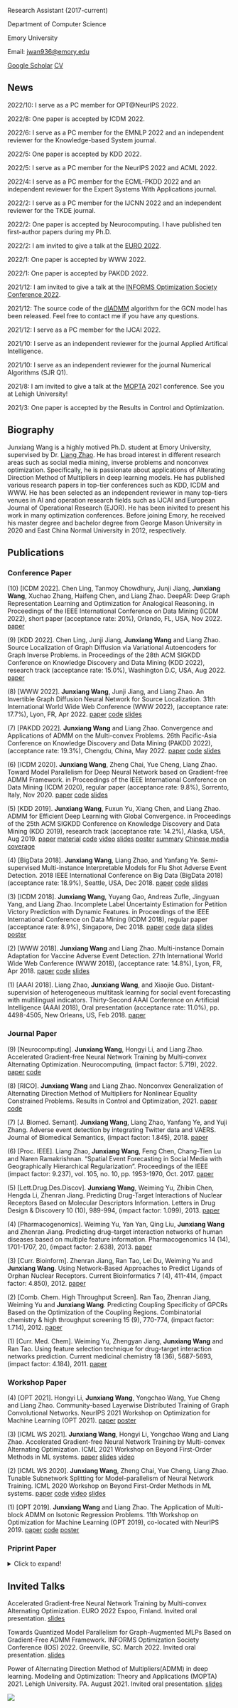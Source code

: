 Research Assistant (2017-current)

Department of Computer Science

Emory University

Email: jwan936@emory.edu

[Google Scholar](https://scholar.google.com/citations?hl=en&user=UBFTZbAAAAAJ&view_op=list_works&sortby=pubdate)    [CV](https://github.com/xianggebenben/Junxiang_Wang/blob/master/resume.pdf)

## News
2022/10: I serve as a PC member for OPT@NeurIPS 2022.

2022/8: One paper is accepted by ICDM 2022.

2022/6: I serve as a PC member for the EMNLP 2022 and an independent reviewer for the Knowledge-based System journal.

2022/5: One paper is accepted by KDD 2022.

2022/5: I serve as a PC member for the NeurIPS 2022 and ACML 2022.

2022/4: I serve as a PC member for the ECML-PKDD 2022 and an independent reviewer for the Expert Systems With Applications journal.

2022/2: I serve as a PC member for the IJCNN 2022 and an independent reviewer for the TKDE journal.

2022/2: One paper is accepted by Neurocomputing. I have published ten first-author papers during my Ph.D.

2022/2: I am invited to give a talk at the [EURO 2022](https://euro2022espoo.com/).

2022/1: One paper is accepted by WWW 2022.

2022/1: One paper is accepted by PAKDD 2022.

2021/12: I am invited to give a talk at the [INFORMS Optimization Society Conference 2022](https://connect.informs.org/optimizationsociety/conferences).

2021/12: The source code of the [dlADMM](https://github.com/xianggebenben/dlADMM) algorithm for the GCN model has been released. Feel free to contact me if you have any questions.

2021/12: I serve as a PC member for the IJCAI 2022.

2021/10: I serve as an independent reviewer for the journal Applied Artifical Intelligence.

2021/10: I serve as an independent reviewer for the journal Numerical Algorithms (SJR Q1).

2021/8: I am invited to give a talk at the [MOPTA](https://coral.ise.lehigh.edu/~mopta/) 2021 conference. See you at Lehigh University!

2021/3: One paper is accepted by the Results in Control and Optimization.



## Biography

Junxiang Wang is a highly motived Ph.D. student at Emory University, supervised by Dr. [Liang Zhao](http://mason.gmu.edu/~lzhao9/). He has broad interest in different research areas such as social media mining, inverse problems and nonconvex optimization. Specifically, he is passionate about applications of Alterating Direction Method of Multipliers in deep learning models. He has published various research papers in top-tier conferences such as KDD, ICDM and WWW. He has been selected as an independent reviewer in many top-tiers venues in AI and operation research fields such as IJCAI and European Journal of Operational Research (EJOR).  He  has been inivited to present his work in many optimization conferences. Before joining Emory, he received his master degree and bachelor degree from George Mason University in 2020 and East China Normal University in 2012, respectively.

## Publications

### Conference Paper
(10) [ICDM 2022]. Chen Ling, Tanmoy Chowdhury, Junji Jiang, **Junxiang Wang**, Xuchao Zhang, Haifeng Chen, and Liang Zhao. DeepAR: Deep Graph Representation Learning and Optimization for Analogical Reasoning. in Proceedings of the IEEE International Conference on Data Mining (ICDM 2022), short paper (acceptance rate: 20%), Orlando, FL, USA, Nov 2022. [paper](https://github.com/xianggebenben/Junxiang_Wang/blob/master/supplementary_material/ICDM2022/paper.pdf)

(9) [KDD 2022]. Chen Ling, Junji Jiang, **Junxiang Wang** and Liang Zhao. Source Localization of Graph Diffusion via Variational Autoencoders for Graph Inverse Problems.  in Proceedings of the 28th ACM SIGKDD Conference on Knowledge Discovery and Data Mining (KDD 2022), research track (acceptance rate: 15.0%), Washington D.C, USA, Aug 2022. [paper](https://github.com/xianggebenben/Junxiang_Wang/blob/master/supplementary_material/KDD2022/SLVAE.pdf)

(8) [WWW 2022]. **Junxiang Wang**, Junji Jiang, and Liang Zhao. An Invertible Graph Diffusion Neural Network for Source Localization.  31th International World Wide Web Conference (WWW 2022), (acceptance rate: 17.7%), Lyon, FR, Apr 2022. [paper](https://github.com/xianggebenben/Junxiang_Wang/blob/master/supplementary_material/WWW2022/IVGD.pdf) [code](https://github.com/xianggebenben/IVGD) [slides](https://github.com/xianggebenben/Junxiang_Wang/blob/master/supplementary_material/WWW2022/IVGD_slides.pdf)

(7) [PAKDD 2022]. **Junxiang Wang** and Liang Zhao. Convergence and Applications of ADMM on the Multi-convex Problems. 26th Pacific-Asia Conference on Knowledge Discovery and Data Mining (PAKDD 2022), (acceptance rate: 19.3%), Chengdu, China, May 2022. [paper](https://github.com/xianggebenben/Junxiang_Wang/blob/master/supplementary_material/PAKDD2022/multi_convex_ADMM.pdf) [code](https://github.com/xianggebenben/miADMM)
[slides](https://github.com/xianggebenben/Junxiang_Wang/blob/master/supplementary_material/PAKDD2022/PAKDD_2022.pdf)

(6) [ICDM 2020]. **Junxiang Wang**, Zheng Chai, Yue Cheng, Liang Zhao. Toward Model Parallelism for Deep Neural Network based on Gradient-free ADMM Framework. in Proceedings of the IEEE International Conference on Data Mining (ICDM 2020), regular paper (acceptance rate: 9.8%), Sorrento, Italy, Nov 2020. [paper](https://github.com/xianggebenben/Junxiang_Wang/blob/master/supplementary_material/ICDM2020/pdADMM.pdf) [code](https://github.com/xianggebenben/pdADMM) [slides](https://github.com/xianggebenben/Junxiang_Wang/blob/master/supplementary_material/ICDM2020/pdADMM%20presentation.pdf)

(5) [KDD 2019]. **Junxiang Wang**, Fuxun Yu, Xiang Chen, and Liang Zhao. ADMM for Efficient Deep Learning with Global Convergence. in Proceedings of the 25th ACM SIGKDD Conference on Knowledge Discovery and Data Mining (KDD 2019), research track (acceptance rate: 14.2%), Alaska, USA, Aug 2019.  [paper](https://github.com/xianggebenben/Junxiang_Wang/blob/master/supplementary_material/KDD2019/dlADMM_main.pdf)    [material](https://github.com/xianggebenben/Junxiang_Wang/blob/master/supplementary_material/KDD2019/dlADMM_supplementary.pdf)    [code](https://github.com/xianggebenben/dlADMM)    [video](https://www.youtube.com/watch?v=J3pCqVhud_M) [slides](https://github.com/xianggebenben/Junxiang_Wang/blob/master/supplementary_material/KDD2019/ADMM%20for%20Efficient%20Deep%20Learning%20with%20Global%20Convergence.pdf) [poster](https://github.com/xianggebenben/Junxiang_Wang/blob/master/supplementary_material/KDD2019/poster.pdf) [summary](https://github.com/xianggebenben/Junxiang_Wang/blob/master/supplementary_material/KDD2019/Wang_poster%23104_group%236_kdd19blitz.pdf)
[Chinese media coverage](https://www.jiqizhixin.com/articles/2019-08-29-9)

(4) [BigData 2018]. **Junxiang Wang**, Liang Zhao, and Yanfang Ye. Semi-supervised Multi-instance Interpretable Models for Flu Shot Adverse Event Detection. 2018 IEEE International Conference on Big Data (BigData 2018) (acceptance rate: 18.9%), Seattle, USA, Dec 2018.  [paper](https://github.com/xianggebenben/Junxiang_Wang/blob/master/supplementary_material/BigData2018/nSSM.pdf) [code](https://github.com/xianggebenben/Junxiang_Wang/blob/master/supplementary_material/BigData2018/BigData2018.zip) [slides](https://github.com/xianggebenben/Junxiang_Wang/blob/master/supplementary_material/BigData2018/Semi-supervised%20Multi-instance%20Interpretable%20Models%20for%20Flu%20Shot%20Adverse%20Event%20Detection.pdf)

(3) [ICDM 2018]. **Junxiang Wang**, Yuyang Gao, Andreas Zufle, Jingyuan Yang, and Liang Zhao. Incomplete Label Uncertainty Estimation for Petition Victory Prediction with Dynamic Features. in Proceedings of the IEEE International Conference on Data Mining (ICDM 2018), regular paper (acceptance rate: 8.9%), Singapore, Dec 2018.  [paper](https://github.com/xianggebenben/Junxiang_Wang/blob/master/supplementary_material/ICDM2018/MLUE.pdf) [code](https://github.com/xianggebenben/Junxiang_Wang/tree/master/supplementary_material/ICDM2018/MLUE.zip) [data](http://mason.gmu.edu/~lzhao9/materials/data/petition/index.html)  [slides](https://github.com/xianggebenben/Junxiang_Wang/blob/master/supplementary_material/ICDM2018/Incomplete%20Label%20Uncertainty%20Estimation%20for%20Petition%20Victory%20Prediction%20with%20Dynamic%20Features.pdf) [poster](https://github.com/xianggebenben/Junxiang_Wang/blob/master/supplementary_material/ICDM2018/poster.pdf)

(2) [WWW 2018]. **Junxiang Wang** and Liang Zhao. Multi-instance Domain Adaptation for Vaccine Adverse Event Detection. 27th International World Wide Web Conference (WWW 2018), (acceptance rate: 14.8%), Lyon, FR, Apr 2018.  [paper](https://github.com/xianggebenben/Junxiang_Wang/blob/master/supplementary_material/WWW2018/MIDA.pdf) [code](https://github.com/xianggebenben/Junxiang_Wang/tree/master/supplementary_material/WWW2018) [slides](https://github.com/xianggebenben/Junxiang_Wang/blob/master/supplementary_material/WWW2018/Multi-instance%20Domain%20Adaptation%20for%20Vaccine%20Adverse%20Event%20Detection_modified.pdf)

(1) [AAAI 2018]. Liang Zhao, **Junxiang Wang**, and Xiaojie Guo. Distant-supervision of heterogeneous multitask learning for social event forecasting with multilingual indicators. Thirty-Second AAAI Conference on Artificial Intelligence (AAAI 2018), Oral presentation (acceptance rate: 11.0%), pp. 4498-4505, New Orleans, US, Feb 2018.  [paper](https://github.com/xianggebenben/Junxiang_Wang/blob/master/supplementary_material/AAAI2018/aaai_main.pdf)

### Journal Paper
(9) [Neurocomputing]. **Junxiang Wang**, Hongyi Li, and Liang Zhao. Accelerated Gradient-free Neural Network Training by Multi-convex Alternating Optimization. Neurocomputing, (impact factor: 5.719), 2022. [paper](https://arxiv.org/pdf/1811.04187.pdf) [code](https://github.com/xianggebenben/mDLAM)

(8) [RICO]. **Junxiang Wang** and Liang Zhao. Nonconvex Generalization of Alternating Direction Method of Multipliers for Nonlinear Equality Constrained Problems.  Results in Control and Optimization, 2021. [paper](https://www.sciencedirect.com/science/article/pii/S2666720721000035?via%3Dihub) [code](https://github.com/xianggebenben/neADMM)

(7) [J. Biomed. Semant]. **Junxiang Wang**, Liang Zhao, Yanfang Ye, and Yuji Zhang. Adverse event detection by integrating Twitter data and VAERS. Journal of Biomedical Semantics, (impact factor: 1.845), 2018.  [paper](https://jbiomedsem.biomedcentral.com/articles/10.1186/s13326-018-0184-y)

(6) [Proc. IEEE]. Liang Zhao, **Junxiang Wang**, Feng Chen, Chang-Tien Lu and Naren Ramakrishnan. “Spatial Event Forecasting in Social Media with Geographically Hierarchical Regularization”. Proceedings of the IEEE (impact factor: 9.237), vol. 105, no. 10, pp. 1953-1970, Oct. 2017.  [paper](https://ieeexplore.ieee.org/document/8011465)

(5) [Lett.Drug.Des.Discov]. **Junxiang Wang**, Weiming Yu, Zhibin Chen, Hengda Li, Zhenran Jiang. Predicting Drug-Target Interactions of Nuclear Receptors Based on Molecular Descriptors Information. Letters in Drug Design & Discovery 10 (10), 989-994, (impact factor: 1.099), 2013.  [paper](https://www.ingentaconnect.com/content/ben/lddd/2013/00000010/00000010/art00012)

(4) [Pharmacogenomics]. Weiming Yu, Yan Yan, Qing Liu, **Junxiang Wang** and Zhenran Jiang. Predicting drug–target interaction networks of human diseases based on multiple feature information. Pharmacogenomics 14 (14), 1701-1707, 20, (impact factor: 2.638), 2013.  [paper](https://www.futuremedicine.com/doi/abs/10.2217/pgs.13.162)

(3) [Curr. Bioinform]. Zhenran Jiang, Ran Tao, Lei Du, Weiming Yu and **Junxiang Wang**. Using Network-Based Approaches to Predict Ligands of Orphan Nuclear Receptors. Current Bioinformatics 7 (4), 411-414, (impact factor: 4.850), 2012.  [paper](https://www.ingentaconnect.com/content/ben/cbio/2012/00000007/00000004/art00008)

(2) [Comb. Chem. High Throughput Screen]. Ran Tao, Zhenran Jiang, Weiming Yu and **Junxiang Wang**. Predicting Coupling Specificity of GPCRs Based on the Optimization of the Coupling Regions. Combinatorial chemistry & high throughput screening 15 (9), 770-774, (impact factor: 1.714), 2012.  [paper](https://www.ingentaconnect.com/content/ben/cchts/2012/00000015/00000009/art00009)

(1) [Curr. Med. Chem]. Weiming Yu, Zhengyan Jiang, **Junxiang Wang** and Ran Tao. Using feature selection technique for drug-target interaction networks prediction. Current medicinal chemistry 18 (36), 5687-5693, (impact factor: 4.184), 2011.  [paper](https://www.ingentaconnect.com/content/ben/cmc/2011/00000018/00000036/art00014)

### Workshop Paper

(4) [OPT 2021]. Hongyi Li, **Junxiang Wang**, Yongchao Wang, Yue Cheng and Liang Zhao. Community-based Layerwise Distributed Training of Graph Convolutional Networks. NeurIPS 2021 Workshop on Optimization for Machine Learning (OPT 2021). [paper](https://github.com/xianggebenben/Junxiang_Wang/blob/master/supplementary_material/OPT202021/ADMM_GNN_training.pdf) [poster](https://github.com/xianggebenben/Junxiang_Wang/blob/master/supplementary_material/OPT202021/poster_opt21.pdf)

(3) [ICML WS 2021]. **Junxiang Wang**, Hongyi Li, Yongchao Wang and Liang Zhao. Accelerated Gradient-free Neural Network Training by Multi-convex Alternating Optimization. ICML 2021 Workshop on Beyond First-Order Methods in ML systems. [paper](https://github.com/xianggebenben/Junxiang_Wang/blob/master/supplementary_material/ICMLOPT2021/paper.pdf) [slides](https://github.com/xianggebenben/Junxiang_Wang/blob/master/supplementary_material/ICMLOPT2021/DLAM-slides.pptx) [video](https://github.com/xianggebenben/Junxiang_Wang/blob/master/supplementary_material/ICMLOPT2021/video.mp4)

(2) [ICML WS 2020]. **Junxiang Wang**, Zheng Chai, Yue Cheng, Liang Zhao. Tunable Subnetwork Splitting for Model-parallelism of Neural Network Training. ICML 2020 Workshop on Beyond First-Order Methods in ML systems. [paper](https://github.com/xianggebenben/Junxiang_Wang/blob/master/supplementary_material/ICMLOPT2020/TSSM.pdf) [code](https://github.com/xianggebenben/TSSM) [video](https://github.com/xianggebenben/Junxiang_Wang/blob/master/supplementary_material/ICMLOPT2020/TSSM.mp4) [slides](https://github.com/xianggebenben/Junxiang_Wang/blob/master/supplementary_material/ICMLOPT2020/TSSM.pptx)

(1) [OPT 2019]. **Junxiang Wang** and Liang Zhao. The Application of Multi-block ADMM on Isotonic Regression Problems.  11th Workshop on Optimization for Machine Learning (OPT 2019), co-located with NeurIPS 2019. [paper](https://github.com/xianggebenben/Junxiang_Wang/blob/master/supplementary_material/OPT202019/multi_block_ADMM_on_isotonic_regression.pdf)   [code](https://github.com/xianggebenben/Junxiang_Wang/blob/master/supplementary_material/OPT202019/code.rar)  [poster](https://github.com/xianggebenben/Junxiang_Wang/blob/master/supplementary_material/OPT202019/poster.pptx)

### Priprint Paper
<details>
  <summary>Click to expand!</summary>
  
Zheng Zhang, **Junxiang Wang**, and Liang Zhao. Topological Structure Curriculum Learning for Graph Neural Networks.  


**Junxiang Wang**, Hongyi Li, and Liang Zhao. Proximal ADMM Algorithms for Multi-convex Problems.
  
 
**Junxiang Wang**, Junji Jiang, and Liang Zhao. An Invertible Bi-Lipschitz Surrogate Model for Black-box Graph Inverse Problems.


Hongyi Li, **Junxiang Wang**, Yongchao Wang, Yue Cheng and Liang Zhao. Community-based Layerwise Distributed Training of Graph Convolutional Networks.

 
Chen Ling, Junji Jiang, **Junxiang Wang**, Renhao Xue and Zhao Liang. DeepIM: Deep Graph Representation Learning and Optimization for Influence Maximization.

**Junxiang Wang**, Hongyi Li, Liang Zhao. A Convergent ADMM Framework for Efficient Neural Network Training.


**Junxiang Wang**, Xuchao Zhang, Bo Zong, Yanchi Liu, Wei Cheng, Jingchao Ni, Haifeng Chen, and Liang Zhao.  Do Multi-Lingual Pre-trained Language Models Reveal Consistent Token Attributions in Different Languages? [paper](https://arxiv.org/pdf/2112.12356.pdf)

  
  
Yuyang Gao,**Junxiang Wang**, Wei Wang, Xin Deng, Hamed Zamani, Xiaohan Yan, Yan Guo, Ahmed Awadallah, Yanfang Ye, and Liang Zhao. Asynchronous Semi-supervised Representation Learning for Email Heterogeneous Networks.

 

**Junxiang Wang**, Hongyi Li (first-coauthor), Zheng Chai, Yongchao Wang, Yue Cheng, and Liang Zhao. Towards Quantized Model Parallelism for Graph-Augmented MLPs Based on Gradient-Free ADMM Framework. Preprint. [paper](https://arxiv.org/pdf/2105.09837.pdf)



Johnny Torres, Guangji Bai, **Junxiang Wang**, Liang Zhao, Carmen Vaca, Cristina Abad. Sign-regularized Multi-task Learning. [paper](https://arxiv.org/pdf/2102.11191.pdf)

</details>

## Invited Talks

Accelerated Gradient-free Neural Network Training by Multi-convex Alternating Optimization. EURO 2022 Espoo, Finland. Invited oral presentation. [slides](https://github.com/xianggebenben/Junxiang_Wang/blob/master/supplementary_material/EURO2022/EURO_2022_Talk.pdf)

Towards Quantized Model Parallelism for Graph-Augmented MLPs Based on Gradient-Free ADMM Framework. INFORMS Optimization Society Conference (IOS) 2022. Greenville, SC. March 2022. Invited oral presentation. [slides](https://github.com/xianggebenben/Junxiang_Wang/blob/master/supplementary_material/IOS2022/IOS_2022_talk.pdf)

Power of Alternating Direction Method of Multipliers(ADMM) in deep learning. Modeling and Optimization: Theory and Applications (MOPTA) 2021. Lehigh University. PA. August 2021. Invited oral presentation. [slides](https://github.com/xianggebenben/Junxiang_Wang/blob/master/supplementary_material/MOPTA202021/MOPTA_talk.pdf)



<a href="https://clustrmaps.com/site/1bkfk" title="Visit tracker"><img src="//www.clustrmaps.com/map_v2.png?d=u4duplPyG9Rla7JAm-t4MIXH1o8lSWUwgrNHMyfETQI&cl=ffffff"></a>
